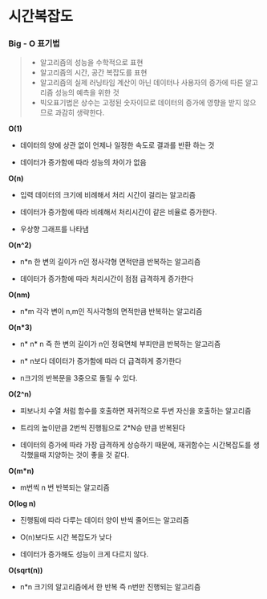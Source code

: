 # 시간복잡도

### Big - O 표기법

> - 알고리즘의 성능을 수학적으로 표현
> - 알고리즘의 시간, 공간 복잡도를 표현
> - 알고리즘의 실제 러닝타임 계산이 아닌 데이터나 사용자의 증가에 따른 알고리즘 성능의 예측을 위한 것
> - 빅오표기법은 상수는 고정된 숫자이므로 데이터의 증가에 영향을 받지 않으므로 과감히 생략한다.





**O(1)**

- 데이터의 양에 상관 없이 언제나 일정한 속도로 결과를 반환 하는 것

- 데이터가 증가함에 따라 성능의 차이가 없음

  

**O(n)**

- 입력 데이터의 크기에 비례해서 처리 시간이 걸리는 알고리즘

- 데이터가 증가함에 따라 비례해서 처리시간이 같은 비율로 증가한다.

- 우상향 그래프를 나타냄

  

**O(n^2)**

- n*n 한 변의 길이가 n인 정사각형 면적만큼 반복하는 알고리즘

- 데이터가 증가함에 따라 처리시간이 점점 급격하게 증가한다

  

**O(nm)**

- n*m 각각 변이 n,m인 직사각형의 면적만큼 반복하는 알고리즘

  

**O(n*3)**

- n* n* n 즉 한 변의 길이가 n인 정육면체 부피만큼 반복하는 알고리즘
- n* n보다 데이터가 증가함에 따라 더 급격하게 증가한다

- n크기의 반복문을 3중으로 돌릴 수 있다.

  

**O(2^n)**

- 피보나치 수열 처럼 함수를 호출하면 재귀적으로 두번 자신을 호출하는 알고리즘

- 트리의 높이만큼 2번씩 진행됨으로 2*N승 만큼 반복된다

- 데이터의 증가에 따라 가장 급격하게 상승하기 때문에, 재귀함수는 시간복잡도를 생각했을때 지양하는 것이 좋을 것 같다.

  

**O(m*n)**

- m번씩 n 번 반복되는 알고리즘



**O(log n)**

- 진행됨에 따라 다루는 데이터 양이 반씩 줄어드는 알고리즘

- O(n)보다도 시간 복잡도가 낮다

- 데이터가 증가해도 성능이 크게 다르지 않다.

  

**O(sqrt(n))**

- n*n 크기의 알고리즘에서 한 반복 즉 n번만 진행되는 알고리즘



